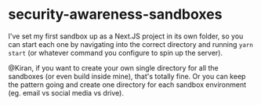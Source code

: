 # security-awareness-sandboxes

I've set my first sandbox up as a Next.JS project in its own folder, so you can start each one by navigating into the correct directory and running `yarn start` (or whatever command you configure to spin up the server). 

@Kiran, if you want to create your own single directory for all the sandboxes (or even build inside mine), that's totally fine. Or you can keep the pattern going and create one directory for each sandbox environment (eg. email vs social media vs drive).
